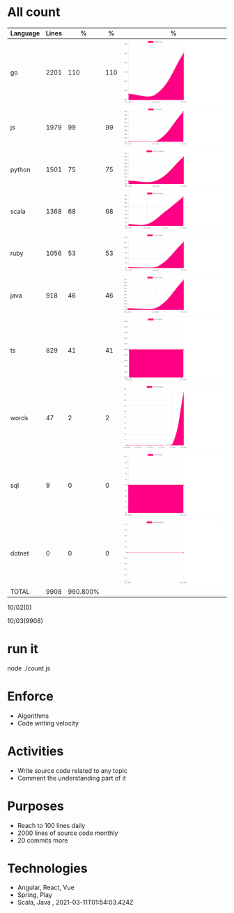 # All count
|Language|Lines|%|%|%|
|----------|-------|--------|--------|--------|
|go|2201|110|110|![go](https://raw.githubusercontent.com/kapit4n/l-10000-dev/master/go.png)|
|js|1979|99|99|![js](https://raw.githubusercontent.com/kapit4n/l-10000-dev/master/js.png)|
|python|1501|75|75|![python](https://raw.githubusercontent.com/kapit4n/l-10000-dev/master/python.png)|
|scala|1368|68|68|![scala](https://raw.githubusercontent.com/kapit4n/l-10000-dev/master/scala.png)|
|ruby|1056|53|53|![ruby](https://raw.githubusercontent.com/kapit4n/l-10000-dev/master/ruby.png)|
|java|918|46|46|![java](https://raw.githubusercontent.com/kapit4n/l-10000-dev/master/java.png)|
|ts|829|41|41|![ts](https://raw.githubusercontent.com/kapit4n/l-10000-dev/master/ts.png)|
|words|47|2|2|![words](https://raw.githubusercontent.com/kapit4n/l-10000-dev/master/words.png)|
|sql|9|0|0|![sql](https://raw.githubusercontent.com/kapit4n/l-10000-dev/master/sql.png)|
|dotnet|0|0|0|![dotnet](https://raw.githubusercontent.com/kapit4n/l-10000-dev/master/dotnet.png)|
|TOTAL|9908|990.800%|
10/02(0)

10/03(9908)


# run it
node ./count.js
    
# Enforce
* Algorithms
* Code writing velocity

# Activities
* Write source code related to any topic
* Comment the understanding part of it
    
# Purposes
* Reach to 100 lines daily
* 2000 lines of source code monthly
* 20 commits more

# Technologies
* Angular, React, Vue
* Spring, Play
* Scala, Java
, 2021-03-11T01:54:03.424Z
